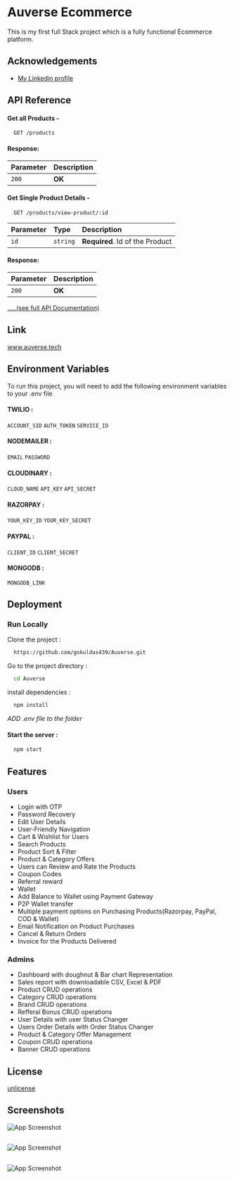 
# Auverse Ecommerce

This is my first full Stack project which is a fully functional Ecommerce platform.
## Acknowledgements

 - [My Linkedin profile](https://www.linkedin.com/in/gokuldas439)


## API Reference
 #### Get all Products -

```http
  GET /products
```
#### Response:

| Parameter | Description                |
| :-------- | :------------------------- |
| `200` | **OK** |

#### Get Single Product Details -

```http
  GET /products/view-product/:id
```

| Parameter | Type     | Description                       |
| :-------- | :------- | :-------------------------------- |
| `id`      | `string` | **Required**. Id of the Product |

#### Response:

| Parameter | Description                |
| :-------- | :------------------------- |
| `200` | **OK** |

 
[.....(see full API Documentation)](https://docs.google.com/document/d/1dLKbfY2BZGqWafMHu5885ZZPJndNMTeQAVLPvR4bjNs/edit?usp=sharing)




## Link


www.auverse.tech
## Environment Variables

To run this project, you will need to add the following environment variables to your .env file

#### TWILIO :
`ACCOUNT_SID`
`AUTH_TOKEN`
`SERVICE_ID`
#### NODEMAILER :
`EMAIL`
`PASSWORD`
#### CLOUDINARY :
`CLOUD_NAME`
`API_KEY`
`API_SECRET`
#### RAZORPAY :
`YOUR_KEY_ID`
`YOUR_KEY_SECRET`
#### PAYPAL :
`CLIENT_ID`
`CLIENT_SECRET`
#### MONGODB :
`MONGODB_LINK`






## Deployment

###  Run Locally
Clone the project :

```bash
  https://github.com/gokuldas439/Auverse.git
```

Go to the project directory :

```bash
  cd Auverse
```

install dependencies :

```bash
  npm install
```

*ADD .env file to the folder*


#### Start the server :

```bash
  npm start
```


## Features

### Users
- Login with OTP
- Password Recovery
- Edit User Details
- User-Friendly Navigation
- Cart & Wishlist for Users
- Search Products
- Product Sort & Filter
- Product & Category Offers
- Users can Review and Rate the Products
- Coupon Codes
- Referral reward
- Wallet
- Add Balance to Wallet using Payment Gateway
- P2P Wallet transfer
- Multiple payment options on Purchasing Products(Razorpay, PayPal, COD & Wallet)
- Email Notification on Product Purchases
- Cancel & Return Orders
- Invoice for the Products Delivered

### Admins
- Dashboard with doughnut & Bar chart Representation
- Sales report with downloadable CSV, Excel & PDF
- Product CRUD operations
- Category CRUD operations
- Brand CRUD operations
- Refferal Bonus CRUD operations
- User Details with user Status Changer
- Users Order Details with Order Status Changer
- Product & Category Offer Management
- Coupon CRUD operations
- Banner CRUD operations

## License

[unlicense](https://choosealicense.com/licenses/unlicense/)


## Screenshots

![App Screenshot](https://res.cloudinary.com/gokuldas/image/upload/v1667656543/Auverse_4_ycaexk.png)

##

![App Screenshot](https://res.cloudinary.com/gokuldas/image/upload/v1667793727/Auverse_5_fufohw.png)

##

![App Screenshot](https://res.cloudinary.com/gokuldas/image/upload/v1667793727/Auverse_6_ii2apo.png)

##

